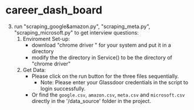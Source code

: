 # career_dash_board
3. run "scraping_google&amazon.py", "scraping_meta.py", "scraping_microsoft.py" to get interview questions:
    1. Enviroment Set-up:
       - download "chrome driver " for your system and put it in a directory
       - modify the the directory in Service() to be the directory of "chrome driver"
    2. Get Data:
       - Please click on the run button for the three files sequentially.
         - Note: Please enter your Glassdoor credentials in the script to login successfully.
       - Or find the `google.csv`, `amazon.csv`, `meta.csv` and `microsoft.csv` directly in the '/data_source' folder in the project. 
     